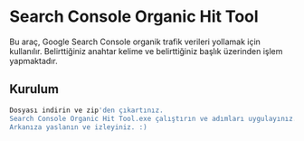 # Search Console Organic Hit Tool

Bu araç, Google Search Console organik trafik verileri yollamak için kullanılır. Belirttiğiniz anahtar kelime ve belirttiğiniz başlık üzerinden işlem yapmaktadır. 

## Kurulum

```bash
Dosyası indirin ve zip'den çıkartınız.
Search Console Organic Hit Tool.exe çalıştırın ve adımları uygulayınız.
Arkanıza yaslanın ve izleyiniz. :)
